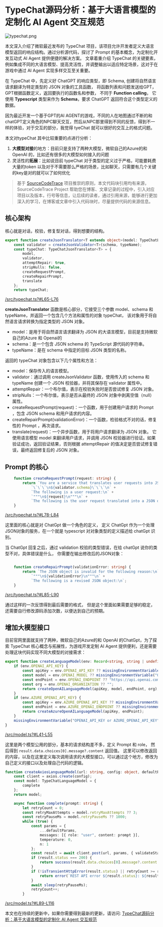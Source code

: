 # TypeChat源码分析：基于大语言模型的定制化 AI Agent 交互规范
![typechat.png](/images/typechat.png)

本文深入介绍了微软最近发布的 TypeChat 项目，该项目允许开发者定义大语言模型返回的响应结构。通过分析源代码，探讨了 Prompt 的基本概念，为定制化开发互动式 AI Agent 提供便捷的解决方案。
文章着重介绍 TypeChat 的关键要素，例如集成不同的大语言模型、提高灵活性，并调整输出以适应特定场景，这对于在游戏中通过 AI Agent 实现多样交互至关重要。

在 TypeChat 中，先定义好 ChatGPT 的响应类型，即 Schema, 创建将自然语言请求翻译为特定类型的 JSON 对象的工具函数， 将函数列表和问题发送给GPT，
GPT根据函数定义，返回要执行的函数名和参数， 不同于 **Function calling**， 它使用 **Typescript** 类型来作为 **Schema**，要求 ChatGPT 返回符合这个类型定义的数据。

因为最近开发一个基于GPT的AI AGENT的游戏，不同的人在地图通过不断的和chatGPT定义角色的NPC聊天交互，然后从NPC那里得到不同的反馈，得到不一样的体验，对于交互的部分，我觉得 tyeChat 就可以很好的交互上的格式问题。

本文对typeChat 其中比较重要的点进行分析： 
1. **大模型对接**的地方：目前只是支持了两种大模型，微软自己的Azure的和 OpenAI 的，比如还有很多的大模型如何接入的问题
2. 灵活性的**拓展**：比如说目前 typeChat 对于类型的定义过于严格，可能要耗费大量的token 以及对于不需要那么严格的场景，比如聊天，只需要有几个关键的key是对的就可以了如何优化

>基于 [SourceCodeTrace](https://source.toscl.com/zh-hans/) 项目推崇的原则，本文代码块引用均有来源，SourceCodeTrace Project 帮助您在博客、文章记录的过程中，引入对应项目以及版本，行号等信息，让后续的读者，通过引用来源，能够进行更加深入的学习，在博客或文章中引入代码块时，尽量提供代码的来源信息。

## 核心架构
核心就是对话，校验，修复型对话，得到想要的结构。

```ts {65-76} {65} (https://github.com/microsoft/TypeChat/blob/e300dccd2fbf846518dba7fe94a36a30168885ec//src/typechat.ts?#L65-L76)
export function createJsonTranslator<T extends object>(model: TypeChatLanguageModel, schema: string, typeName: string): TypeChatJsonTranslator<T> {
    const validator = createJsonValidator<T>(schema, typeName);
    const typeChat: TypeChatJsonTranslator<T> = {
        model,
        validator,
        attemptRepair: true,
        stripNulls: false,
        createRequestPrompt,
        createRepairPrompt,
        translate
    };
    return typeChat;
```
[/src/typechat.ts?#L65-L76](https://github.com/microsoft/TypeChat/blob/e300dccd2fbf846518dba7fe94a36a30168885ec//src/typechat.ts?#L65-L76)

**createJsonTranslator** 函数是核心部分，它接受三个参数 model、schema 和 typeName，并返回一个包含几个方法和属性的对象 typeChat，
该对象用于将自然语言请求转换为指定类型的 JSON 对象。

- model：是用于将自然语言请求翻译为 JSON 的大语言模型，目前是支持微软自己的Azure 和 Openai的
- schema：是一个包含 JSON schema 的 TypeScript 源代码的字符串。
- typeName：是在 schema 中指定的目标 JSON 类型的名称。

返回的 typeChat 对象包含以下几个属性和方法：

- model：保存传入的语言模型。
- validator：通过调用 createJsonValidator 函数，使用传入的 schema 和 typeName 创建一个 JSON 校验器，并将其保存在 validator 属性中。
- attemptRepair：一个布尔值，表示在校验失败时是否尝试修复 JSON 对象。
- stripNulls：一个布尔值，表示是否从最终的 JSON 对象中剥离空值（null）属性。
- createRequestPrompt(request)：一个函数，用于创建用户请求的 Prompt ，包含 JSON schema 和用户请求的内容。
- createRepairPrompt(validationError)：一个函数，检验格式不对的话，修复性的 Prompt ，再次请求。
- translate(request)：一个异步函数，用于将用户请求翻译为 JSON 对象。 
它使用语言模型 model 来翻译用户请求，并调用 JSON 校验器进行验证。如果验证成功，返回验证结果，否则根据 attemptRepair 的值决定是否尝试修复错误，最终返回修复后的 JSON 对象。

## Prompt 的核心
```ts {78-84} {78} (https://github.com/microsoft/TypeChat/blob/e300dccd2fbf846518dba7fe94a36a30168885ec//src/typechat.ts?#L78-L84)
    function createRequestPrompt(request: string) {
        return `You are a service that translates user requests into JSON objects of type "${validator.typeName}" according to the following TypeScript definitions:\n` +
            `\`\`\`\n${validator.schema}\`\`\`\n` +
            `The following is a user request:\n` +
            `"""\n${request}\n"""\n` +
            `The following is the user request translated into a JSON object with 2 spaces of indentation and no properties with the value undefined:\n`;
    }
```
[/src/typechat.ts?#L78-L84](https://github.com/microsoft/TypeChat/blob/e300dccd2fbf846518dba7fe94a36a30168885ec//src/typechat.ts?#L78-L84)

这里面的核心就是对 ChatGpt 做一个角色的定义， 定义 ChatGpt 作为一个处理JSON对象的服务，在一个就是 typescript 对对象类型的定义描述给 chatGpt 识别。

当 ChatGpt 回复之后，通过 validation 校验的类型错误，在给 chatGpt 说你的类型不对，具体错误是什么， 你需要在输出修改后的JSON对象：
```ts {85-90} {85} (https://github.com/microsoft/TypeChat/blob/e300dccd2fbf846518dba7fe94a36a30168885ec//src/typechat.ts?#L85-L90)

    function createRepairPrompt(validationError: string) {
        return `The JSON object is invalid for the following reason:\n` +
            `"""\n${validationError}\n"""\n` +
            `The following is a revised JSON object:\n`;
    }
```
[/src/typechat.ts?#L85-L90](https://github.com/microsoft/TypeChat/blob/e300dccd2fbf846518dba7fe94a36a30168885ec//src/typechat.ts?#L85-L90)

通过这样的一次反馈得到最后需要的格式， 但是这个里面如果需要足够的稳定，还需要自行修改源码添加次数，以便达到自己的预期。

## 增加大模型接口
目前官网里面就支持了两种，微软自己的Azure的和 OpenAI 的ChatGpt，为了探索 TypeChat 核心概念与拓展性，为游戏开发定制 AI Agent 提供便利，还是需要处理这块代码实现不同大模型的对接需求： 
```ts {41-55} {41} (https://github.com/microsoft/TypeChat/blob/e300dccd2fbf846518dba7fe94a36a30168885ec//src/model.ts?#L41-L55)
export function createLanguageModel(env: Record<string, string | undefined>): TypeChatLanguageModel {
    if (env.OPENAI_API_KEY) {
        const apiKey = env.OPENAI_API_KEY ?? missingEnvironmentVariable("OPENAI_API_KEY");
        const model = env.OPENAI_MODEL ?? missingEnvironmentVariable("OPENAI_MODEL");
        const endPoint = env.OPENAI_ENDPOINT ?? "https://api.openai.com/v1/chat/completions";
        const org = env.OPENAI_ORGANIZATION ?? "";
        return createOpenAILanguageModel(apiKey, model, endPoint, org);
    }
    if (env.AZURE_OPENAI_API_KEY) {
        const apiKey = env.AZURE_OPENAI_API_KEY ?? missingEnvironmentVariable("AZURE_OPENAI_API_KEY");
        const endPoint = env.AZURE_OPENAI_ENDPOINT ?? missingEnvironmentVariable("AZURE_OPENAI_ENDPOINT");
        return createAzureOpenAILanguageModel(apiKey, endPoint);
    }
    missingEnvironmentVariable("OPENAI_API_KEY or AZURE_OPENAI_API_KEY");
}
```
[/src/model.ts?#L41-L55](https://github.com/microsoft/TypeChat/blob/e300dccd2fbf846518dba7fe94a36a30168885ec//src/model.ts?#L41-L55)

这里是两个模型公用的部分，基本的请求结构差不多，定义 Prompt 和 role， 然后得到 `result.data.choices[0].message?.content` 返回值。
这里可以修改返回的内容，以及在这里定义每次调用请求的大模型接口，可以通过这个地方，修改为自己定义的接口以及处理自己代码的逻辑。

```ts {89-116} {89} (https://github.com/microsoft/TypeChat/blob/e300dccd2fbf846518dba7fe94a36a30168885ec//src/model.ts?#L89-L116)
function createAxiosLanguageModel(url: string, config: object, defaultParams: Record<string, string>) {
    const client = axios.create(config);
    const model: TypeChatLanguageModel = {
        complete
    };
    return model;

    async function complete(prompt: string) {
        let retryCount = 0;
        const retryMaxAttempts = model.retryMaxAttempts ?? 3;
        const retryPauseMs = model.retryPauseMs ?? 1000;
        while (true) {
            const params = {
                ...defaultParams,
                messages: [{ role: "user", content: prompt }],
                temperature: 0,
                n: 1
            };
            const result = await client.post(url, params, { validateStatus: status => true });
            if (result.status === 200) {
                return success(result.data.choices[0].message?.content ?? "");
            }
            if (!isTransientHttpError(result.status) || retryCount >= retryMaxAttempts) {
                return error(`REST API error ${result.status}: ${result.statusText}`);
            }
            await sleep(retryPauseMs);
            retryCount++;
        }
```
[/src/model.ts?#L89-L116](https://github.com/microsoft/TypeChat/blob/e300dccd2fbf846518dba7fe94a36a30168885ec//src/model.ts?#L89-L116)


本文也在持续的更新中，如果你需要得到最新的更新，请访问: [TypeChat源码分析：基于大语言模型的定制化 AI Agent 交互规范](https://www.toscl.com/ai_agent_typechat/)